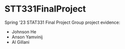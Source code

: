 # STT331FinalProject
Spring '23 STAT331 Final Project
Group project evidence:

- Johnson He
- Anson Yamvinij
- Al Gillani
